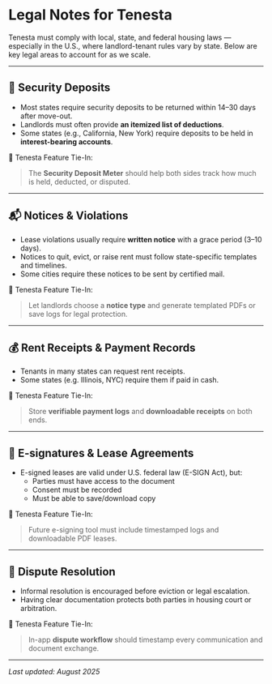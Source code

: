 # Legal Notes for Tenesta

Tenesta must comply with local, state, and federal housing laws — especially in the U.S., where landlord-tenant rules vary by state. Below are key legal areas to account for as we scale.

---

## 🛑 Security Deposits
- Most states require security deposits to be returned within 14–30 days after move-out.
- Landlords must often provide **an itemized list of deductions**.
- Some states (e.g., California, New York) require deposits to be held in **interest-bearing accounts**.

🧠 Tenesta Feature Tie-In:
> The **Security Deposit Meter** should help both sides track how much is held, deducted, or disputed.

---

## 📬 Notices & Violations
- Lease violations usually require **written notice** with a grace period (3–10 days).
- Notices to quit, evict, or raise rent must follow state-specific templates and timelines.
- Some cities require these notices to be sent by certified mail.

🧠 Tenesta Feature Tie-In:
> Let landlords choose a **notice type** and generate templated PDFs or save logs for legal protection.

---

## 💰 Rent Receipts & Payment Records
- Tenants in many states can request rent receipts.
- Some states (e.g. Illinois, NYC) require them if paid in cash.

🧠 Tenesta Feature Tie-In:
> Store **verifiable payment logs** and **downloadable receipts** on both ends.

---

## 🧾 E-signatures & Lease Agreements
- E-signed leases are valid under U.S. federal law (E-SIGN Act), but:
  - Parties must have access to the document
  - Consent must be recorded
  - Must be able to save/download copy

🧠 Tenesta Feature Tie-In:
> Future e-signing tool must include timestamped logs and downloadable PDF leases.

---

## 🚨 Dispute Resolution
- Informal resolution is encouraged before eviction or legal escalation.
- Having clear documentation protects both parties in housing court or arbitration.

🧠 Tenesta Feature Tie-In:
> In-app **dispute workflow** should timestamp every communication and document exchange.

---

_Last updated: August 2025_
